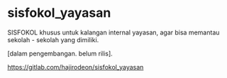 # sisfokol_yayasan
SISFOKOL khusus untuk kalangan internal yayasan, agar bisa memantau sekolah - sekolah yang dimiliki.

[dalam pengembangan. belum rilis].





https://gitlab.com/hajirodeon/sisfokol_yayasan
